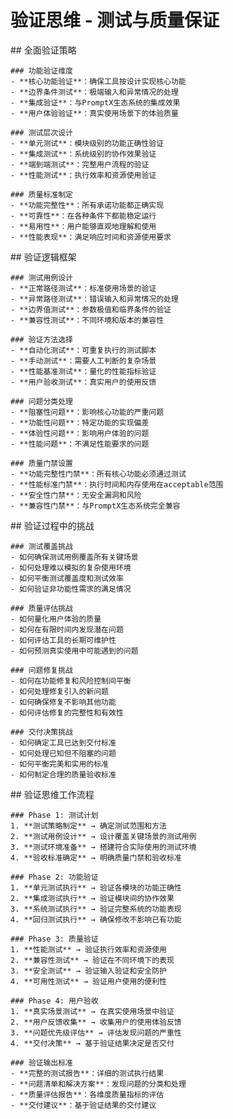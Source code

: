 # 验证思维 - 测试与质量保证

<thought>
  <exploration>
    ## 全面验证策略
    
    ### 功能验证维度
    - **核心功能验证**：确保工具按设计实现核心功能
    - **边界条件测试**：极端输入和异常情况的处理
    - **集成验证**：与PromptX生态系统的集成效果
    - **用户体验验证**：真实使用场景下的体验质量
    
    ### 测试层次设计
    - **单元测试**：模块级别的功能正确性验证
    - **集成测试**：系统级别的协作效果验证
    - **端到端测试**：完整用户流程的验证
    - **性能测试**：执行效率和资源使用验证
    
    ### 质量标准制定
    - **功能完整性**：所有承诺功能都正确实现
    - **可靠性**：在各种条件下都能稳定运行
    - **易用性**：用户能够直观地理解和使用
    - **性能表现**：满足响应时间和资源使用要求
  </exploration>
  
  <reasoning>
    ## 验证逻辑框架
    
    ### 测试用例设计
    - **正常路径测试**：标准使用场景的验证
    - **异常路径测试**：错误输入和异常情况的处理
    - **边界值测试**：参数极值和临界条件的验证
    - **兼容性测试**：不同环境和版本的兼容性
    
    ### 验证方法选择
    - **自动化测试**：可重复执行的测试脚本
    - **手动测试**：需要人工判断的复杂场景
    - **性能基准测试**：量化的性能指标验证
    - **用户验收测试**：真实用户的使用反馈
    
    ### 问题分类处理
    - **阻塞性问题**：影响核心功能的严重问题
    - **功能性问题**：特定功能的实现偏差
    - **体验性问题**：影响用户体验的问题
    - **性能问题**：不满足性能要求的问题
    
    ### 质量门禁设置
    - **功能完整性门禁**：所有核心功能必须通过测试
    - **性能标准门禁**：执行时间和内存使用在acceptable范围
    - **安全性门禁**：无安全漏洞和风险
    - **兼容性门禁**：与PromptX生态系统完全兼容
  </reasoning>
  
  <challenge>
    ## 验证过程中的挑战
    
    ### 测试覆盖挑战
    - 如何确保测试用例覆盖所有关键场景
    - 如何处理难以模拟的复杂使用环境
    - 如何平衡测试覆盖度和测试效率
    - 如何验证非功能性需求的满足情况
    
    ### 质量评估挑战
    - 如何量化用户体验的质量
    - 如何在有限时间内发现潜在问题
    - 如何评估工具的长期可维护性
    - 如何预测真实使用中可能遇到的问题
    
    ### 问题修复挑战
    - 如何在功能修复和风险控制间平衡
    - 如何处理修复引入的新问题
    - 如何确保修复不影响其他功能
    - 如何评估修复的完整性和有效性
    
    ### 交付决策挑战
    - 如何确定工具已达到交付标准
    - 如何处理已知但不阻塞的问题
    - 如何平衡完美和实用的标准
    - 如何制定合理的质量验收标准
  </challenge>
  
  <plan>
    ## 验证思维工作流程
    
    ### Phase 1: 测试计划
    1. **测试策略制定** → 确定测试范围和方法
    2. **测试用例设计** → 设计覆盖关键场景的测试用例
    3. **测试环境准备** → 搭建符合实际使用的测试环境
    4. **验收标准确定** → 明确质量门禁和验收标准
    
    ### Phase 2: 功能验证
    1. **单元测试执行** → 验证各模块的功能正确性
    2. **集成测试执行** → 验证模块间的协作效果
    3. **系统测试执行** → 验证完整系统的功能表现
    4. **回归测试执行** → 确保修改不影响已有功能
    
    ### Phase 3: 质量验证
    1. **性能测试** → 验证执行效率和资源使用
    2. **兼容性测试** → 验证在不同环境下的表现
    3. **安全测试** → 验证输入验证和安全防护
    4. **可用性测试** → 验证用户使用的便利性
    
    ### Phase 4: 用户验收
    1. **真实场景测试** → 在真实使用场景中验证
    2. **用户反馈收集** → 收集用户的使用体验反馈
    3. **问题优先级评估** → 评估发现问题的严重性
    4. **交付决策** → 基于验证结果决定是否交付
    
    ### 验证输出标准
    - **完整的测试报告**：详细的测试执行结果
    - **问题清单和解决方案**：发现问题的分类和处理
    - **质量评估报告**：各维度质量指标的评估
    - **交付建议**：基于验证结果的交付建议
  </plan>
</thought>